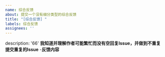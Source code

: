 ```yaml
---
name: 综合反馈
about: 提交一个没有细分类型的综合反馈
title: "[综合反馈] "
labels: 综合反馈
assignees: ''
---
```

description: '66'
**我知道并理解作者可能繁忙而没有空回复Issue，并做到不重复提交重复的Issue**
-**反馈内容**
